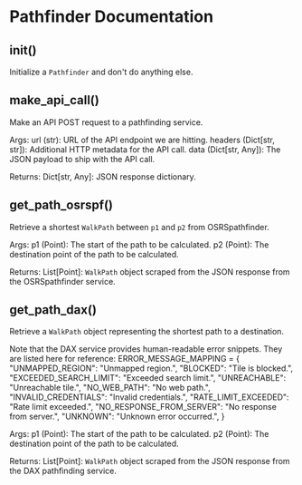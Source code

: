 # Pathfinder Documentation

## __init__()

Initialize a `Pathfinder` and don't do anything else.

## make_api_call()

Make an API POST request to a pathfinding service.

Args:
    url (str): URL of the API endpoint we are hitting.
    headers (Dict[str, str]): Additional HTTP metadata for the API call.
    data (Dict[str, Any]): The JSON payload to ship with the API call.

Returns:
    Dict[str, Any]: JSON response dictionary.

## get_path_osrspf()

Retrieve a shortest `WalkPath` between `p1` and `p2` from OSRSpathfinder.

Args:
    p1 (Point): The start of the path to be calculated.
    p2 (Point): The destination point of the path to be calculated.

Returns:
    List[Point]: `WalkPath` object scraped from the JSON response from the
        OSRSpathfinder service.

## get_path_dax()

Retrieve a `WalkPath` object representing the shortest path to a destination.

Note that the DAX service provides human-readable error snippets. They are
listed here for reference:
    ERROR_MESSAGE_MAPPING = {
        "UNMAPPED_REGION": "Unmapped region.",
        "BLOCKED": "Tile is blocked.",
        "EXCEEDED_SEARCH_LIMIT": "Exceeded search limit.",
        "UNREACHABLE": "Unreachable tile.",
        "NO_WEB_PATH": "No web path.",
        "INVALID_CREDENTIALS": "Invalid credentials.",
        "RATE_LIMIT_EXCEEDED": "Rate limit exceeded.",
        "NO_RESPONSE_FROM_SERVER": "No response from server.",
        "UNKNOWN": "Unknown error occurred.",
    }

Args:
    p1 (Point): The start of the path to be calculated.
    p2 (Point): The destination point of the path to be calculated.

Returns:
    List[Point]: `WalkPath` object scraped from the JSON response from the
        DAX pathfinding service.
